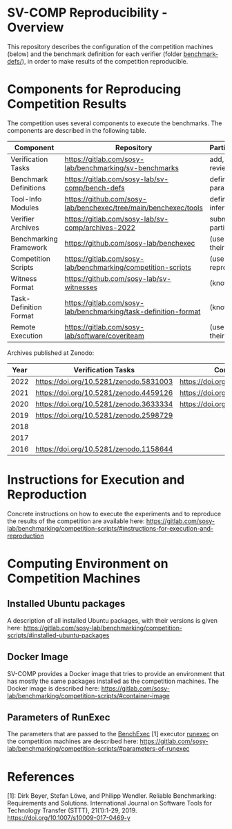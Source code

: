 # SV-COMP Reproducibility - Overview

This repository describes the configuration of the competition machines (below)
and the benchmark definition for each verifier (folder [benchmark-defs/](benchmark-defs/)),
in order to make results of the competition reproducible.



# Components for Reproducing Competition Results

The competition uses several components to execute the benchmarks.
The components are described in the following table.

| Component              | Repository                                                      | Participants             |
| ---                    | ---                                                             | ---                      |
| Verification Tasks     | https://gitlab.com/sosy-lab/benchmarking/sv-benchmarks          | add, fix, review tasks   |
| Benchmark Definitions  | https://gitlab.com/sosy-lab/sv-comp/bench-defs                  | define their parameters  |
| Tool-Info Modules      | https://github.com/sosy-lab/benchexec/tree/main/benchexec/tools | define inferface         |
| Verifier Archives      | https://gitlab.com/sosy-lab/sv-comp/archives-2022               | submit to participate    |
| Benchmarking Framework | https://github.com/sosy-lab/benchexec                           | (use to test their tool) |
| Competition Scripts    | https://gitlab.com/sosy-lab/benchmarking/competition-scripts    | (use to reproduce)       |
| Witness Format         | https://github.com/sosy-lab/sv-witnesses                        | (know)                   |
| Task-Definition Format | https://gitlab.com/sosy-lab/benchmarking/task-definition-format | (know)                   |
| Remote Execution       | https://gitlab.com/sosy-lab/software/coveriteam                 | (use to test their tool) |

Archives published at Zenodo:

| Year | Verification Tasks                      | Competition Results                     | Verification Witnesses                  | BenchExec                               |
| ---  | ---                                     | ---                                     | ---                                     | ---                                     |
| 2022 | https://doi.org/10.5281/zenodo.5831003  | https://doi.org/10.5281/zenodo.5831008  | https://doi.org/10.5281/zenodo.5838498  | https://doi.org/10.5281/zenodo.5720267  |
| 2021 | https://doi.org/10.5281/zenodo.4459126  | https://doi.org/10.5281/zenodo.4458215  | https://doi.org/10.5281/zenodo.4459196  | https://doi.org/10.5281/zenodo.4317433  |
| 2020 | https://doi.org/10.5281/zenodo.3633334  | https://doi.org/10.5281/zenodo.3630205  | https://doi.org/10.5281/zenodo.3630188  | https://doi.org/10.5281/zenodo.3574420  |
| 2019 | https://doi.org/10.5281/zenodo.2598729  |                                         | https://doi.org/10.5281/zenodo.2559175  | https://doi.org/10.5281/zenodo.1638192  |
| 2018 |                                         |                                         |                                         |                                         |
| 2017 |                                         |                                         |                                         |                                         |
| 2016 | https://doi.org/10.5281/zenodo.1158644  |                                         |                                         |                                         |


# Instructions for Execution and Reproduction

Concrete instructions on how to execute the experiments and to reproduce the results of the competition are available here:
https://gitlab.com/sosy-lab/benchmarking/competition-scripts/#instructions-for-execution-and-reproduction



# Computing Environment on Competition Machines

## Installed Ubuntu packages

A description of all installed Ubuntu packages, with their versions is given here:
https://gitlab.com/sosy-lab/benchmarking/competition-scripts/#installed-ubuntu-packages

## Docker Image

SV-COMP provides a Docker image that tries to provide an environment
that has mostly the same packages installed as the competition machines.
The Docker image is described here:
https://gitlab.com/sosy-lab/benchmarking/competition-scripts/#container-image

## Parameters of RunExec

The parameters that are passed to the [BenchExec](https://github.com/sosy-lab/benchexec) [1]
executor [runexec](https://github.com/sosy-lab/benchexec/blob/main/doc/runexec.md) on the competition machines
are described here:
https://gitlab.com/sosy-lab/benchmarking/competition-scripts/#parameters-of-runexec



# References

[1]: Dirk Beyer, Stefan Löwe, and Philipp Wendler.
     Reliable Benchmarking: Requirements and Solutions.
     International Journal on Software Tools for Technology Transfer (STTT), 21(1):1-29, 2019.
     https://doi.org/10.1007/s10009-017-0469-y


